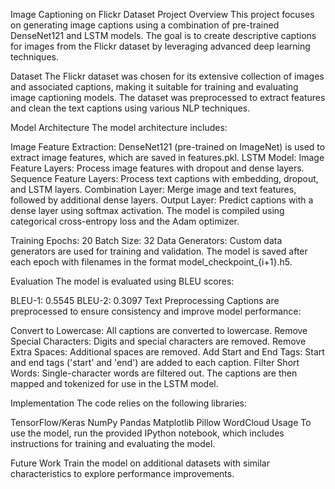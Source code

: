 Image Captioning on Flickr Dataset
Project Overview
This project focuses on generating image captions using a combination of pre-trained DenseNet121 and LSTM models. The goal is to create descriptive captions for images from the Flickr dataset by leveraging advanced deep learning techniques.

Dataset
The Flickr dataset was chosen for its extensive collection of images and associated captions, making it suitable for training and evaluating image captioning models. The dataset was preprocessed to extract features and clean the text captions using various NLP techniques.

Model Architecture
The model architecture includes:

Image Feature Extraction: DenseNet121 (pre-trained on ImageNet) is used to extract image features, which are saved in features.pkl.
LSTM Model:
Image Feature Layers: Process image features with dropout and dense layers.
Sequence Feature Layers: Process text captions with embedding, dropout, and LSTM layers.
Combination Layer: Merge image and text features, followed by additional dense layers.
Output Layer: Predict captions with a dense layer using softmax activation.
The model is compiled using categorical cross-entropy loss and the Adam optimizer.

Training
Epochs: 20
Batch Size: 32
Data Generators: Custom data generators are used for training and validation.
The model is saved after each epoch with filenames in the format model_checkpoint_{i+1}.h5.

Evaluation
The model is evaluated using BLEU scores:

BLEU-1: 0.5545
BLEU-2: 0.3097
Text Preprocessing
Captions are preprocessed to ensure consistency and improve model performance:

Convert to Lowercase: All captions are converted to lowercase.
Remove Special Characters: Digits and special characters are removed.
Remove Extra Spaces: Additional spaces are removed.
Add Start and End Tags: Start and end tags ('start' and 'end') are added to each caption.
Filter Short Words: Single-character words are filtered out.
The captions are then mapped and tokenized for use in the LSTM model.

Implementation
The code relies on the following libraries:

TensorFlow/Keras
NumPy
Pandas
Matplotlib
Pillow
WordCloud
Usage
To use the model, run the provided IPython notebook, which includes instructions for training and evaluating the model.

Future Work
Train the model on additional datasets with similar characteristics to explore performance improvements.

